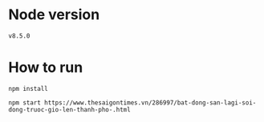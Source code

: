 # Node version
```v8.5.0```

# How to run
```npm install```

```npm start https://www.thesaigontimes.vn/286997/bat-dong-san-lagi-soi-dong-truoc-gio-len-thanh-pho-.html```